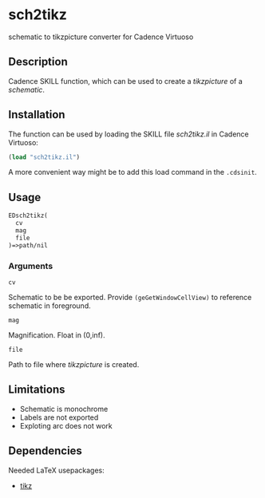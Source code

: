 # sch2tikz
schematic to tikzpicture converter for Cadence Virtuoso

## Description

Cadence SKILL function, which can be used to create
a *tikzpicture* of a *schematic*.

## Installation

The function can be used by loading the SKILL
file *sch2tikz.il* in Cadence Virtuoso:

``` scheme
(load "sch2tikz.il")
```
A more convenient way might be to add this load command in the `.cdsinit`.

## Usage

``` scheme
EDsch2tikz( 
  cv
  mag
  file
)=>path/nil
```
### Arguments

`cv`

Schematic to be be exported. 
Provide `(geGetWindowCellView)` to reference schematic in foreground.

`mag`

Magnification. Float in (0,inf).

`file`

Path to file where *tikzpicture* is created.

## Limitations

- Schematic is monochrome
- Labels are not exported
- Exploting arc does not work

## Dependencies

Needed LaTeX usepackages:

+ [tikz](https://www.ctan.org/pkg/pgf)